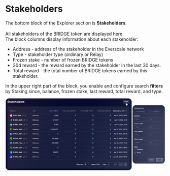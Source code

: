 # Stakeholders

The bottom block of the Explorer section is **Stakeholders**.\
\
All stakeholders of the BRIDGE token are displayed here.\
The block columns display information about each stakeholder:

* Address - address of the stakeholder in the Everscale network
* Type - stakeholder type (ordinary or Relay)
* Frozen stake - number of frozen BRIDGE tokens
* 30d reward - the reward earned by the stakeholder in the last 30 days.
* Total reward - the total number of BRIDGE tokens earned by this stakeholder.

In the upper right part of the block, you enable and configure search **filters** by Staking since, balance, frozen stake, last reward, total reward, and type.

![](<../../../../.gitbook/assets/image (57).png>)
